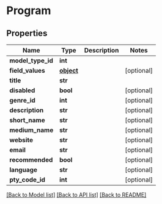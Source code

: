 # Program

## Properties
Name | Type | Description | Notes
------------ | ------------- | ------------- | -------------
**model_type_id** | **int** |  | 
**field_values** | [**object**](.md) |  | [optional] 
**title** | **str** |  | 
**disabled** | **bool** |  | [optional] 
**genre_id** | **int** |  | [optional] 
**description** | **str** |  | [optional] 
**short_name** | **str** |  | [optional] 
**medium_name** | **str** |  | [optional] 
**website** | **str** |  | [optional] 
**email** | **str** |  | [optional] 
**recommended** | **bool** |  | [optional] 
**language** | **str** |  | [optional] 
**pty_code_id** | **int** |  | [optional] 

[[Back to Model list]](../README.md#documentation-for-models) [[Back to API list]](../README.md#documentation-for-api-endpoints) [[Back to README]](../README.md)


